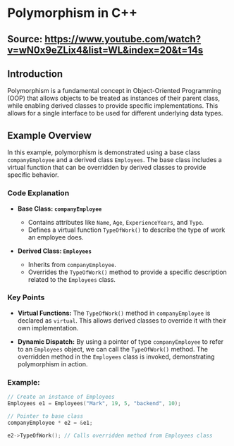 # Polymorphism in C++

## Source: https://www.youtube.com/watch?v=wN0x9eZLix4&list=WL&index=20&t=14s

## Introduction

Polymorphism is a fundamental concept in Object-Oriented Programming (OOP) that allows objects to be treated as instances of their parent class, while enabling derived classes to provide specific implementations. This allows for a single interface to be used for different underlying data types.

## Example Overview

In this example, polymorphism is demonstrated using a base class `companyEmployee` and a derived class `Employees`. The base class includes a virtual function that can be overridden by derived classes to provide specific behavior.

### Code Explanation

- **Base Class: `companyEmployee`**
  - Contains attributes like `Name`, `Age`, `ExperienceYears`, and `Type`.
  - Defines a virtual function `TypeOfWork()` to describe the type of work an employee does.

- **Derived Class: `Employees`**
  - Inherits from `companyEmployee`.
  - Overrides the `TypeOfWork()` method to provide a specific description related to the `Employees` class.

### Key Points

- **Virtual Functions:** The `TypeOfWork()` method in `companyEmployee` is declared as `virtual`. This allows derived classes to override it with their own implementation.
  
- **Dynamic Dispatch:** By using a pointer of type `companyEmployee` to refer to an `Employees` object, we can call the `TypeOfWork()` method. The overridden method in the `Employees` class is invoked, demonstrating polymorphism in action.

### Example:

```cpp
// Create an instance of Employees
Employees e1 = Employees("Mark", 19, 5, "backend", 10);

// Pointer to base class
companyEmployee * e2 = &e1;

e2->TypeOfWork(); // Calls overridden method from Employees class

